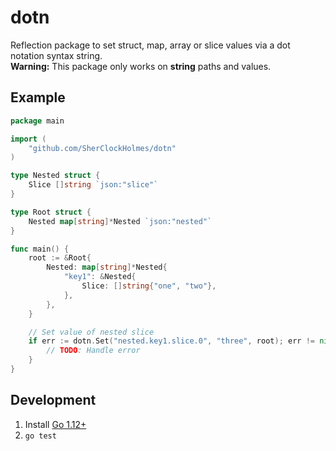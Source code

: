 # dotn

Reflection package to set struct, map, array or slice values via a dot notation syntax string.  
**Warning:** This package only works on **string** paths and values.

## Example

```go
package main

import (
    "github.com/SherClockHolmes/dotn"
)

type Nested struct {
    Slice []string `json:"slice"`
}

type Root struct {
    Nested map[string]*Nested `json:"nested"`
}

func main() {
    root := &Root{
        Nested: map[string]*Nested{
            "key1": &Nested{
                Slice: []string{"one", "two"},
            },
        },
    }

    // Set value of nested slice
    if err := dotn.Set("nested.key1.slice.0", "three", root); err != nil {
        // TODO: Handle error
    }
}
```

## Development

1. Install [Go 1.12+](https://golang.org/)
3. `go test`
